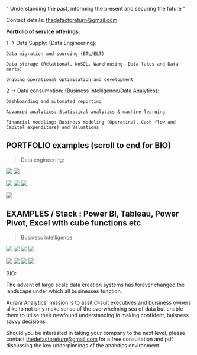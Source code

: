 
" Understanding the past, informing the present and securing the future "

Contact details: thedefactoreturn@gmail.com

**Portfolio of service offerings:**

1 -> Data Supply: {Data Engineering}:

    Data migration and sourcing (ETL/ELT)
    
    Data storage (Relational, NoSQL, Warehousing, Data lakes and Data marts)
    
    Ongoing operational optimisation and development 
    
2 -> Data consumption: {Business Intelligence/Data Analytics}:

    Dashboarding and automated reporting
    
    Advanced analytics: Statistical analytics & machine learning 
    
    Financial modeling: Business modeling (Operatinal, Cash flow and Capital expenditure) and Valuations

##  PORTFOLIO examples (scroll to end for BIO) 

> Data engineering: 

![](/images/Spyder.png)
![](/images/Python_i.PNG) 

![](/images/PowerQuery_i.PNG)
![](/images/ERD_i.PNG)
![](/images/Normalised.PNG)

![](/images/SQL_i.PNG)

##  EXAMPLES / Stack : Power BI, Tableau, Power Pivot, Excel with cube functions etc

> Business intelligence

![](/images/Uni_work1.PNG) 
![](/images/Uni_work2_Tab.PNG) 
![](/images/Store_analysis_PBI.PNG) 
![](/images/StoreAnalysis_PBI2.PNG) 

![](/images/SensitivityAnalysis2.PNG) 
![](/images/SensitivityAnalysis.PNG) 
![](/images/Operational_modeling.PNG) 
![](/images/Capture.PNG)      

BIO: 

The advent of large scale data creation systems has forever changed the landscape under which all businesses function. 

Aurara Analytics' mission is to assit C-suit executives and buisiness owners alike to not only make sense of the overwhelming sea of data but enable them to 
utilse their newfound understanding in making confident, buisness savvy decisions.

Should you be interested in taking your company to the next level, please contact thedefactoreturn@gmail.com for a free consultation and pdf discussing the key underpinnings of the analytics environment.
